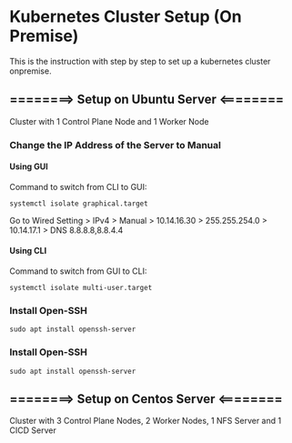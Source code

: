 # Kubernetes Cluster Setup (On Premise)
This is the instruction with step by step to set up a kubernetes cluster onpremise.

## ========> Setup on Ubuntu Server <========
Cluster with 1 Control Plane Node and 1 Worker Node
### Change the IP Address of the Server to Manual
#### Using GUI
Command to switch from CLI to GUI:
```
systemctl isolate graphical.target
```
Go to Wired Setting > IPv4 > Manual > 10.14.16.30 > 255.255.254.0 > 10.14.17.1 > DNS 8.8.8.8,8.8.4.4

#### Using CLI
Command to switch from GUI to CLI:
```
systemctl isolate multi-user.target
```
### Install Open-SSH
```
sudo apt install openssh-server
```
### Install Open-SSH
```
sudo apt install openssh-server
```


























## ========> Setup on Centos Server <========
Cluster with 3 Control Plane Nodes, 2 Worker Nodes, 1 NFS Server and 1 CICD Server
